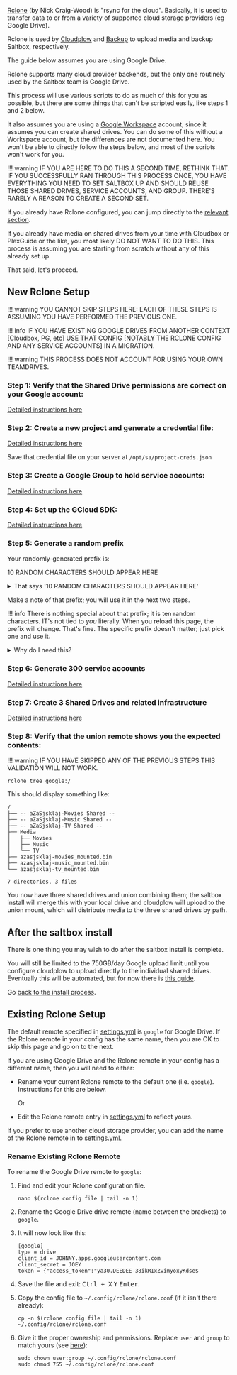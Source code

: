 <script>
   document.addEventListener("DOMContentLoaded", function(){
    var length           = 10;
    var result           = '';
    var characters       = 'abcdefghijklmnopqrstuvwxyz';
    var charactersLength = characters.length;
    for ( var i = 0; i < length; i++ ) {
      result += characters.charAt(Math.floor(Math.random() *
 charactersLength));
   }
   var paragraph = document.getElementById("prefix");

   paragraph.textContent = result;

});

</script>

[Rclone](https://rclone.org) (by Nick Craig-Wood) is "rsync for the cloud". Basically, it is used to transfer data to or from a variety of supported cloud storage providers (eg Google Drive).

Rclone is used by [Cloudplow](cloudplow.md) and [Backup](../saltbox/backup/backup.md) to upload media and backup Saltbox, respectively.

The guide below assumes you are using Google Drive.

Rclone supports many cloud provider backends, but the only one routinely used by the Saltbox team is Google Drive.

This process will use various scripts to do as much of this for you as possible, but there are some things that can't be scripted easily, like steps 1 and 2 below.

It also assumes you are using a [Google Workspace](https://workspace.google.com/) account, since it assumes you can create shared drives.  You can do some of this without a Workspace account, but the differences are not documented here.  You won't be able to directly follow the steps below, and most of the scripts won't work for you.

!!! warning
    IF YOU ARE HERE TO DO THIS A SECOND TIME, RETHINK THAT.  IF YOU SUCCESSFULLY RAN THROUGH THIS PROCESS ONCE, YOU HAVE EVERYTHING YOU NEED TO SET SALTBOX UP AND SHOULD REUSE THOSE SHARED DRIVES, SERVICE ACCOUNTS, AND GROUP.  THERE'S RARELY A REASON TO CREATE A SECOND SET.

If you already have Rclone configured, you can jump directly to the [relevant section](#existing-rclone-setup).

If you already have media on shared drives from your time with Cloudbox or PlexGuide or the like, you most likely DO NOT WANT TO DO THIS.  This process is assuming you are starting from scratch without any of this already set up.

That said, let's proceed.

## New Rclone Setup

!!! warning
    YOU CANNOT SKIP STEPS HERE: EACH OF THESE STEPS IS ASSUMING YOU HAVE PERFORMED THE PREVIOUS ONE.

!!! info
    IF YOU HAVE EXISTING GOOGLE DRIVES FROM ANOTHER CONTEXT [Cloudbox, PG, etc] USE THAT CONFIG [NOTABLY THE RCLONE CONFIG AND ANY SERVICE ACCOUNTS] IN A MIGRATION.

!!! warning
    THIS PROCESS DOES NOT ACCOUNT FOR USING YOUR OWN TEAMDRIVES.

### Step 1: Verify that the Shared Drive permissions are correct on your Google account:

[Detailed instructions here](google-account-perms.md)

### Step 2: Create a new project and generate a credential file:

[Detailed instructions here](google-project-setup.md)

Save that credential file on your server at `/opt/sa/project-creds.json`

### Step 3: Create a Google Group to hold service accounts:

[Detailed instructions here](google-group-setup.md)

### Step 4: Set up the GCloud SDK:

[Detailed instructions here](google-gcloud-tools-install.md)

### Step 5: Generate a random prefix

Your randomly-generated prefix is:

<p id="prefix">10 RANDOM CHARACTERS SHOULD APPEAR HERE</p>

<details>
<summary>That says '10 RANDOM CHARACTERS SHOULD APPEAR HERE'</summary>
<br />
Apparently the Javascript didn't work or you have Javascript disabled.

Try reloading the page.  If that doesn't work, generate it manually:

[Type this at a command prompt on your server]

```
prefix=$(head /dev/urandom | tr -dc a-z | head -c10 ;) && echo $prefix
```

</details>

Make a note of that prefix; you will use it in the next two steps.

!!! info
    There is nothing special about that prefix; it is ten random characters.  IT's not tied to *you* literally.  When you reload this page, the prefix will change.  That's fine.  The specific prefix doesn't matter; just pick one and use it.

<details>
<summary>Why do I need this?</summary>
<br />
This prefix is used for two purposes:<br /><br />

  1. Project names need to be unique across all of Google; a random prefix helps ensure this [the error that results in this case is non-obvious].<br /><br />

  2. It helps these scripts unambiguously identify things that they have created, so they don't affect any projects, service accounts, or drives you may already have created.
</details>

### Step 6: Generate 300 service accounts

[Detailed instructions here](google-service-accounts.md)

### Step 7: Create 3 Shared Drives and related infrastructure

[Detailed instructions here](google-shared-drives.md)

### Step 8: Verify that the union remote shows you the expected contents:

!!! warning
    IF YOU HAVE SKIPPED ANY OF THE PREVIOUS STEPS THIS VALIDATION WILL NOT WORK.

```
rclone tree google:/
```

This should display something like:

```
/
├── -- aZaSjsklaj-Movies Shared --
├── -- aZaSjsklaj-Music Shared --
├── -- aZaSjsklaj-TV Shared --
├── Media
│   ├── Movies
│   ├── Music
│   └── TV
├── azasjsklaj-movies_mounted.bin
├── azasjsklaj-music_mounted.bin
└── azasjsklaj-tv_mounted.bin

7 directories, 3 files
```

You now have three shared drives and union combining them; the saltbox install will merge this with your local drive and cloudplow will upload to the union mount, which will distribute media to the three shared drives by path.

## After the saltbox install

There is one thing you may wish to do after the saltbox install is complete.

You will still be limited to the 750GB/day Google upload limit until you configure cloudplow to upload directly to the individual shared drives.  Eventually this will be automated, but for now there is [this guide](cloudplow-config.md).

Go [back to the install process](../../saltbox/install/install/#step-5-saltbox).

## Existing Rclone Setup

The default remote specified in [settings.yml](accounts.md) is `google` for Google Drive. If the Rclone remote in your config has the same name, then you are OK to skip this page and go on to the next.

If you are using Google Drive and the Rclone remote in your config has a different name, then you will need to either:

- Rename your current Rclone remote to the default one (i.e. `google`). Instructions for this are below.

  Or

- Edit the Rclone remote entry in [settings.yml](accounts.md) to reflect yours.

If you prefer to use another cloud storage provider, you can add the name of the Rclone remote in to [settings.yml](accounts.md).

### Rename Existing Rclone Remote

To rename the Google Drive remote to `google`:

1. Find and edit your Rclone configuration file.

   ```
   nano $(rclone config file | tail -n 1)
   ```
1. Rename the Google Drive drive remote (name between the brackets) to `google`.

1. It will now look like this:

   ```
   [google]
   type = drive
   client_id = JOHNNY.apps.googleusercontent.com
   client_secret = JOEY
   token = {"access_token":"ya30.DEEDEE-38ikRIxZvimyoxyKdse$
   ```
1. Save the file and exit: <kbd class="platform-all">Ctrl + X</kbd> <kbd class="platform-all">Y</kbd> <kbd class="platform-all">Enter</kbd>.

1. Copy the config file to `~/.config/rclone/rclone.conf` (if it isn't there already):

   ```
   cp -n $(rclone config file | tail -n 1) ~/.config/rclone/rclone.conf
   ```

1. Give it the proper ownership and permissions. Replace `user` and `group` to match yours (see [here](../../faq/System#find-your-user-id-uid-and-group-id-gid)):

   ```
   sudo chown user:group ~/.config/rclone/rclone.conf
   sudo chmod 755 ~/.config/rclone/rclone.conf
   ```
